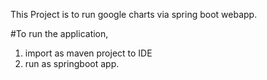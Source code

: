 This Project is to run google charts via spring boot webapp. 

#To run the application, 
1. import as maven project to IDE
2. run as springboot app.

